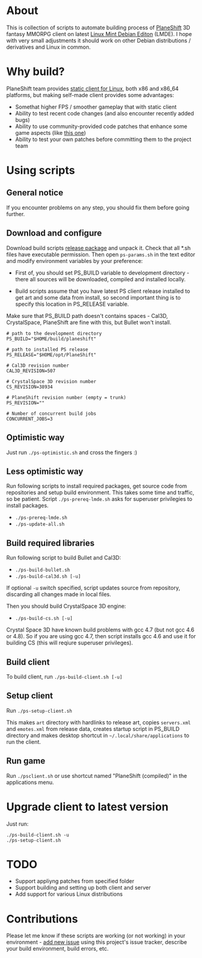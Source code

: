 # About

This is collection of scripts to automate building process of [PlaneShift](http://www.planeshift.it) 3D fantasy MMORPG client
on latest [Linux Mint Debian Editon](http://www.linuxmint.com/download_lmde.php) (LMDE). I hope with very small adjustments it should work on other Debian distributions / derivatives and Linux in common.

# Why build?

PlaneShift team provides [static client for Linux](http://www.planeshift.it/Download), both x86 and x86_64 platforms, but making self-made client provides some advantages:

* Somethat higher FPS / smoother gameplay that with static client
* Ability to test recent code changes (and also encounter recently added bugs)
* Ability to use community-provided code patches that enhance some game aspects (like [this one](http://greatshift.111mb.de/psextended))
* Ability to test your own patches before committing them to the project team

# Using scripts

## General notice

If you encounter problems on any step, you should fix them before going further.

## Download and configure

Download build scripts [release package](https://github.com/roman-yagodin/PlaneShift.BuildScripts/releases) and unpack it. Check that all *.sh files have executable permission. Then open `ps-params.sh` in the text editor and modify environment variables by your preference:

* First of, you should set PS_BUILD variable to development directory - there all sources will be downloaded, 
compiled and installed locally. 

* Build scripts assume that you have latest PS client release installed to get art and some data from install,
so second important thing is to specify this location in PS_RELEASE variable. 

Make sure that PS_BUILD path doesn't contains spaces - Cal3D, CrystalSpace, PlaneShift are fine with this, but Bullet won't install.

```shell
# path to the development directory
PS_BUILD="$HOME/build/planeshift"

# path to installed PS release
PS_RELEASE="$HOME/opt/PlaneShift"

# Cal3D revision number
CAL3D_REVISION=507

# CrystalSpace 3D revision number
CS_REVISION=38934

# PlaneShift revision number (empty = trunk)
PS_REVISION=""

# Number of concurrent build jobs
CONCURRENT_JOBS=3
```
## Optimistic way

Just run `./ps-optimistic.sh` and cross the fingers :)

## Less optimistic way

Run following scripts to install required packages, get source code from repositories and setup build environment.
This takes some time and traffic, so be patient. Script `./ps-prereq-lmde.sh` asks for superuser privilegies to install packages.

* `./ps-prereq-lmde.sh` 
* `./ps-update-all.sh`

## Build required libraries

Run following script to build Bullet and Cal3D:

* `./ps-build-bullet.sh`
* `./ps-build-cal3d.sh [-u]`

If optional `-u` switch specified, script updates source from repository, discarding all changes made in local files. 

Then you should build CrystalSpace 3D engine:

* `./ps-build-cs.sh [-u]`

Crystal Space 3D have known build problems with gcc 4.7 (but not gcc 4.6 or 4.8). So if you are using gcc 4.7, then script installs gcc 4.6 
and use it for building CS (this will reqiure superuser privileges).

## Build client

To build client, run `./ps-build-client.sh [-u]`

## Setup client

Run `./ps-setup-client.sh`

This makes `art` directory with hardlinks to release art, copies `servers.xml` and `emotes.xml` from release data, 
creates startup script in PS_BUILD directory and makes desktop shortcut in `~/.local/share/applications` to run the client.

## Run game

Run `./psclient.sh` or use shortcut named "PlaneShift (compiled)" in the applications menu.

# Upgrade client to latest version

Just run: 

```shell
./ps-build-client.sh -u 
./ps-setup-client.sh
```

# TODO

* Support appliyng patches from specified folder
* Support building and setting up both client and server
* Add support for various Linux distributions

# Contributions

Please let me know if these scripts are working (or not working) in your environment - 
[add new issue](https://github.com/roman-yagodin/PlaneShift.BuildScripts/issues) using this project's issue tracker, describe your build environment, build errors, etc.
